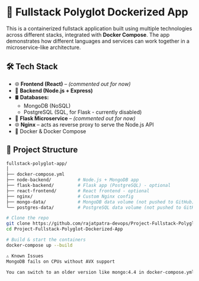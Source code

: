 # 🚀 Fullstack Polyglot Dockerized App

This is a containerized fullstack application built using multiple technologies across different stacks, integrated with **Docker Compose**. The app demonstrates how different languages and services can work together in a microservice-like architecture.

## 🛠️ Tech Stack

- 🌐 **Frontend (React)** – *(commented out for now)*
- 🧠 **Backend (Node.js + Express)**
- 🛢️ **Databases:**
  - MongoDB (NoSQL)
  - PostgreSQL (SQL, for Flask - currently disabled)
- 🐍 **Flask Microservice** – *(commented out for now)*
- 🌐 **Nginx** – acts as reverse proxy to serve the Node.js API
- 🐳 Docker & Docker Compose

## 📁 Project Structure

```bash
fullstack-polyglot-app/
│
├── docker-compose.yml
├── node-backend/          # Node.js + MongoDB app
├── flask-backend/         # Flask app (PostgreSQL) - optional
├── react-frontend/        # React frontend - optional
├── nginx/                 # Custom Nginx config
├── mongo-data/            # MongoDB data volume (not pushed to GitHub)
└── postgres-data/         # PostgreSQL data volume (not pushed to GitHub)

# Clone the repo
git clone https://github.com/rajatpatra-devops/Project-Fullstack-Polyglot-Dockerized-App.git
cd Project-Fullstack-Polyglot-Dockerized-App

# Build & start the containers
docker-compose up --build

⚠️ Known Issues
MongoDB fails on CPUs without AVX support

You can switch to an older version like mongo:4.4 in docker-compose.yml if needed.
